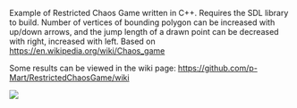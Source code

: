 ﻿Example of Restricted Chaos Game written in C++. Requires the SDL library to build. 
Number of vertices of bounding polygon can be increased with up/down arrows, and the jump length of a drawn point can be decreased with right, increased with left.
Based on https://en.wikipedia.org/wiki/Chaos_game

Some results can be viewed in the wiki page: https://github.com/p-Mart/RestrictedChaosGame/wiki

![](https://i.gyazo.com/ce4b9cf71d5a782620db8a615f12af44.png)
